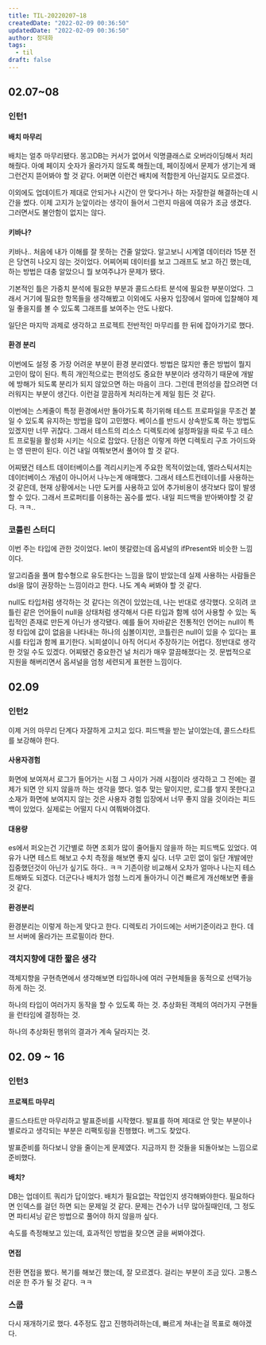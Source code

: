 ```yaml
---
title: TIL-20220207~18
createdDate: "2022-02-09 00:36:50"
updatedDate: "2022-02-09 00:36:50"
author: 정대화
tags:
  - til
draft: false
---
```


## 02.07~08

### 인턴1

#### 배치 마무리

배치는 얼추 마무리됐다. 몽고DB는 커서가 없어서 익명클래스로 오버라이딩해서 처리해줬다. 아예 페이지 숫자가 올라가지 않도록 해줬는데, 페이징에서 문제가 생기는게 왜 그런건지 뜯어봐야 할 것 같다. 어쩌면 이런건 배치에 적합한게 아닌걸지도 모르겠다.

이외에도 업데이트가 제대로 안되거나 시간이 안 맞다거나 하는 자잘한걸 해결하는데 시간을 썼다. 이제 고지가 눈앞이라는 생각이 들어서 그런지 마음에 여유가 조금 생겼다. 그러면서도 불안함이 없지는 않다.

#### 키바나?

키바나.. 처음에 내가 이해를 잘 못하는 건줄 알았다. 알고보니 시계열 데이터라 15분 전은 당연히 나오지 않는 것이었다. 어찌어찌 데이터를 보고 그래프도 보고 하긴 했는데, 하는 방법은 대충 알았으니 뭘 보여주냐가 문제가 됐다.

기본적인 틀은 가중치 분석에 필요한 부분과 콜드스타트 분석에 필요한 부분이었다. 그래서 거기에 필요한 항목들을 생각해봤고 이외에도 사용자 입장에서 얼마에 입찰해야 제일 좋을지를 볼 수 있도록 그래프를 보여주는 안도 나왔다.

일단은 마지막 과제로 생각하고 프로젝트 전반적인 마무리를 한 뒤에 잡아가기로 했다.

#### 환경 분리

이번에도 설정 중 가장 어려운 부분이 환경 분리였다. 방법은 많지만 좋은 방법이 뭘지 고민이 많이 된다. 특히 개인적으로는 편의성도 중요한 부분이라 생각하기 때문에 개발에 방해가 되도록 분리가 되지 않았으면 하는 마음이 크다. 그런데 편의성을 잡으려면 더러워지는 부분이 생긴다. 이런걸 깔끔하게 처리하는게 제일 힘든 것 같다.

이번에는 스케줄이 특정 환경에서만 돌아가도록 하기위해 테스트 프로파일을 무조건 붙일 수 있도록 유지하는 방법을 많이 고민했다. 베이스를 반드시 상속받도록 하는 방법도 있겠지만 너무 귀찮다. 그래서 테스트의 리소스 디렉토리에 설정파일을 따로 두고 테스트 프로필을 활성화 시키는 식으로 잡았다. 단점은 이렇게 하면 디렉토리 구조 가이드와는 영 딴판이 된다. 이건 내일 여쭤보면서 풀어야 할 것 같다.

어찌됐건 테스트 데이터베이스를 격리시키는게 주요한 목적이었는데, 엘라스틱서치는 데이터베이스 개념이 아니어서 나누는게 애매했다. 그래서 테스트컨테이너를 사용하는 것 같은데, 현재 상황에서는 나만 도커를 사용하고 있어 추가비용이 생각보다 많이 발생할 수 있다. 그래서 프로퍼티를 이용하는 꼼수를 썼다. 내일 피드백을 받아봐야할 것 같다. ㅋㅋ..

### 코틀린 스터디

이번 주는 타입에 관한 것이었다. let이 헷갈렸는데 옵셔널의 ifPresent와 비슷한 느낌이다.

알고리즘을 풀며 함수형으로 유도한다는 느낌을 많이 받았는데 실제 사용하는 사람들은 dsl을 많이 권장하는 느낌이라고 한다. 나도 계속 써봐야 할 것 같다.

null도 타입처럼 생각하는 것 같다는 의견이 있었는데, 나는 반대로 생각했다. 오히려 코틀린 같은 언어들이 null을 상태처럼 생각해서 다른 타입과 함께 섞어 사용할 수 있는 독립적인 존재로 만든게 아닌가 생각됐다. 예를 들어 자바같은 전통적인 언어는 null이 특정 타입에 값이 없음을 나타내는 하나의 심볼이지만, 코틀린은 null이 있을 수 있다는 표시를 타입과 함께 표기한다. 뇌피셜이니 아직 어디서 주장하기는 어렵다. 정반대로 생각한 것일 수도 있겠다. 어찌됐건 중요한건 널 처리가 매우 깔끔해졌다는 것. 문법적으로 지원을 해버리면서 옵셔널을 엄청 세련되게 표현한 느낌이다.

## 02.09

### 인턴2

이제 거의 마무리 단계다 자잘하게 고치고 있다. 피드백을 받는 날이었는데, 콜드스타트를 보강해야 한다.

#### 사용자경험

화면에 보여져서 로그가 들어가는 시점 그 사이가 거래 시점이라 생각하고 그 전에는 결제가 되면 안 되지 않을까 하는 생각을 했다. 얼추 맞는 말이지만, 로그를 쌓지 못한다고 소재가 화면에 보여지지 않는 것은 사용자 경험 입장에서 너무 좋지 않을 것이라는 피드백이 있었다. 실제로는 어떨지 다시 여쭤봐야겠다.

#### 대용량

es에서 퍼오는건 기간별로 하면 조회가 많이 줄어들지 않을까 하는 피드백도 있었다. 여유가 나면 테스트 해보고 수치 측정을 해보면 좋지 싶다. 너무 고민 없이 일단 개발에만 집중했던것이 아닌가 싶기도 하다.. ㅋㅋ 기존이랑 비교해서 오차가 얼마나 나는지 테스트해봐도 되겠다.
더군다나 배치가 엄청 느리게 돌아가니 이건 빠르게 개선해보면 좋을 것 같다.

#### 환경분리

환경분리는 이렇게 하는게 맞다고 한다. 디렉토리 가이드에는 서버기준이라고 한다. 데브 서버에 올라가는 프로필이라 한다.

### 객치지향에 대한 짧은 생각

객체지향을 구현측면에서 생각해보면 타입하나에 여러 구현체들을 동적으로 선택가능하게 하는 것.

하나의 타입이 여러가지 동작을 할 수 있도록 하는 것. 추상화된 객체의 여러가지 구현들을 런타임에 결정하는 것.

하나의 추상화된 행위의 결과가 계속 달라지는 것.

## 02. 09 ~ 16

### 인턴3

#### 프로젝트 마무리

콜드스타트만 마무리하고 발표준비를 시작했다. 발표를 하며 제대로 안 맞는 부분이나 별로라고 생각되는 부분은 리팩토링을 진행했다. 버그도 찾았다.

발표준비를 하다보니 양을 줄이는게 문제였다. 지금까지 한 것들을 되돌아보는 느낌으로 준비했다.

#### 배치?

DB는 업데이트 쿼리가 답이었다. 배치가 필요없는 작업인지 생각해봐야한다. 필요하다면 인덱스를 걸던 하면 되는 문제일 것 같다. 문제는 건수가 너무 많아질때인데, 그 정도면 파티셔닝 같은 방법으로 풀어야 하지 않을까 싶다.

속도를 측정해보고 있는데, 효과적인 방법을 찾으면 글을 써봐야겠다.

#### 면접

전환 면접을 봤다. 복기를 해보긴 했는데, 잘 모르겠다. 걸리는 부분이 조금 있다. 고통스러운 한 주가 될 것 같다. ㅋㅋ

### 스쿱

다시 재개하기로 했다. 4주정도 잡고 진행하려하는데, 빠르게 쳐내는걸 목표로 해야겠다.
